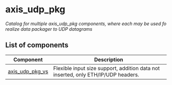 # axis_udp_pkg

_Catalog for multiple axis_udp_pkg components, where each may be used fo realize data packager to UDP datagrams_

## List of components

Component | Description 
----------|------------
[axis_udp_pkg_vs](https://github.com/MasterPlayer/xilinx-sv/blob/main/eth/axis_udp_pkg/sources/axis_udp_pkg_vs.sv) | Flexible input size support, addition data not inserted, only ETH/IP/UDP headers.